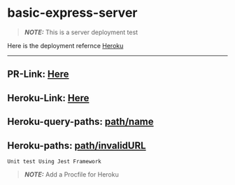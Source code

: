 # basic-express-server

> **_NOTE:_** This is a server deployment test 

 Here is the deployment refernce [Heroku](https://github.com/marketplace/actions/deploy-to-heroku#getting-started)
 
 ---
 
## PR-Link: [Here]()
## Heroku-Link: [Here](https://rami-express-server.herokuapp.com)
## Heroku-query-paths: [path/name](https://rami-express-server.herokuapp.com/name?name=anyname)
## Heroku-paths: [path/invalidURL](https://rami-express-server.herokuapp.com/TAname)
~~~
Unit test Using Jest Framework
~~~
> **_NOTE:_**  Add a Procfile for  Heroku
